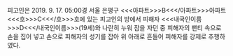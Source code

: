 피고인은 2019. 9. 17. 05:00경 서울 은평구 <<<아파트>>>B<<</아파트>>>아파트 <<<호>>>C<<</호>>>호에 있는 피고인의 방에서 피해자 <<<내국인이름>>>D<<</내국인이름>>>(19세)와 나란히 누워 잠을 자던 중 피해자의 팬티 속으로 손을 집어 넣고 손으로 피해자의 성기를 잡아 위 아래로 흔들어 피해자를 강제로 추행하였다.